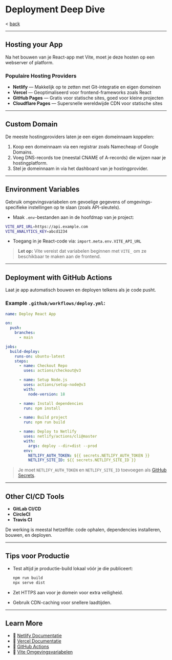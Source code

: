 # Deployment Deep Dive
< [back](../README.md)

---

## Hosting your App

Na het bouwen van je React-app met Vite, moet je deze hosten op een webserver of platform.

### Populaire Hosting Providers

- **Netlify** — Makkelijk op te zetten met Git-integratie en eigen domeinen
- **Vercel** — Geoptimaliseerd voor frontend-frameworks zoals React
- **GitHub Pages** — Gratis voor statische sites, goed voor kleine projecten
- **Cloudflare Pages** — Supersnelle wereldwijde CDN voor statische sites

---

## Custom Domain

De meeste hostingproviders laten je een eigen domeinnaam koppelen:

1. Koop een domeinnaam via een registrar zoals Namecheap of Google Domains.
2. Voeg DNS-records toe (meestal CNAME of A-records) die wijzen naar je hostingplatform.
3. Stel je domeinnaam in via het dashboard van je hostingprovider.

---

## Environment Variables

Gebruik omgevingsvariabelen om gevoelige gegevens of omgevings-specifieke instellingen op te slaan (zoals API-sleutels).

- Maak `.env`-bestanden aan in de hoofdmap van je project:

```bash
VITE_API_URL=https://api.example.com
VITE_ANALYTICS_KEY=abcd1234
````

* Toegang in je React-code via: `import.meta.env.VITE_API_URL`

> **Let op:** Vite vereist dat variabelen beginnen met `VITE_` om ze beschikbaar te maken aan de frontend.

---

## Deployment with GitHub Actions

Laat je app automatisch bouwen en deployen telkens als je code pusht.

### Example `.github/workflows/deploy.yml`:

```yaml
name: Deploy React App

on:
  push:
    branches:
      - main

jobs:
  build-deploy:
    runs-on: ubuntu-latest
    steps:
      - name: Checkout Repo
        uses: actions/checkout@v3

      - name: Setup Node.js
        uses: actions/setup-node@v3
        with:
          node-version: 18

      - name: Install dependencies
        run: npm install

      - name: Build project
        run: npm run build

      - name: Deploy to Netlify
        uses: netlify/actions/cli@master
        with:
          args: deploy --dir=dist --prod
        env:
          NETLIFY_AUTH_TOKEN: ${{ secrets.NETLIFY_AUTH_TOKEN }}
          NETLIFY_SITE_ID: ${{ secrets.NETLIFY_SITE_ID }}
```

> Je moet `NETLIFY_AUTH_TOKEN` en `NETLIFY_SITE_ID` toevoegen als [GitHub Secrets](https://docs.github.com/en/actions/security-guides/encrypted-secrets).

---

## Other CI/CD Tools

* **GitLab CI/CD**
* **CircleCI**
* **Travis CI**

De werking is meestal hetzelfde: code ophalen, dependencies installeren, bouwen, en deployen.

---

## Tips voor Productie

* Test altijd je productie-build lokaal vóór je die publiceert:

  ```bash
  npm run build
  npx serve dist
  ```

* Zet HTTPS aan voor je domein voor extra veiligheid.

* Gebruik CDN-caching voor snellere laadtijden.

---

## Learn More

* 🔗 [Netlify Documentatie](https://docs.netlify.com/)
* 🔗 [Vercel Documentatie](https://vercel.com/docs)
* 🔗 [GitHub Actions](https://docs.github.com/en/actions)
* 🔗 [Vite Omgevingsvariabelen](https://vitejs.dev/guide/env-and-mode.html)